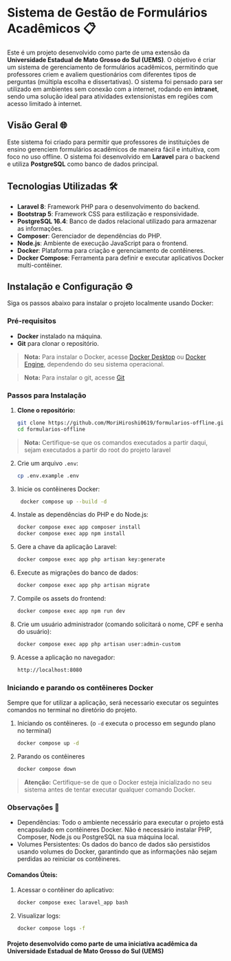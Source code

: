 # Sistema de Gestão de Formulários Acadêmicos 📋

Este é um projeto desenvolvido como parte de uma extensão da **Universidade Estadual de Mato Grosso do Sul (UEMS)**. O objetivo é criar um sistema de gerenciamento de formulários acadêmicos, permitindo que professores criem e avaliem questionários com diferentes tipos de perguntas (múltipla escolha e dissertativas). O sistema foi pensado para ser utilizado em ambientes sem conexão com a internet, rodando em **intranet**, sendo uma solução ideal para atividades extensionistas em regiões com acesso limitado à internet.

## Visão Geral 🌐

Este sistema foi criado para permitir que professores de instituições de ensino gerenciem formulários acadêmicos de maneira fácil e intuitiva, com foco no uso offline. O sistema foi desenvolvido em **Laravel** para o backend e utiliza **PostgreSQL** como banco de dados principal.

## Tecnologias Utilizadas 🛠️

- **Laravel 8**: Framework PHP para o desenvolvimento do backend.
- **Bootstrap 5**: Framework CSS para estilização e responsividade.
- **PostgreSQL 16.4**: Banco de dados relacional utilizado para armazenar as informações.
- **Composer**: Gerenciador de dependências do PHP.
- **Node.js**: Ambiente de execução JavaScript para o frontend.
- **Docker**: Plataforma para criação e gerenciamento de contêineres.
- **Docker Compose**: Ferramenta para definir e executar aplicativos Docker multi-contêiner.

## Instalação e Configuração ⚙️

Siga os passos abaixo para instalar o projeto localmente usando Docker:

### Pré-requisitos

- **Docker** instalado na máquina.
- **Git** para clonar o repositório.

> **Nota:** Para instalar o Docker, acesse [Docker Desktop](https://www.docker.com/products/docker-desktop) ou [Docker Engine](https://docs.docker.com/engine/install/), dependendo do seu sistema operacional.

> **Nota:** Para instalar o git, acesse [Git](https://git-scm.com/downloads)

### Passos para Instalação

1. **Clone o repositório:**

   ```bash
   git clone https://github.com/MoriHiroshi0619/formularios-offline.git
   cd formularios-offline

> **Nota:** Certifique-se que os comandos executados a partir daqui, sejam executados a partir do root do projeto laravel 

2. Crie um arquivo `.env`:
   ```bash
   cp .env.example .env
   
3. Inicie os contêineres Docker:
   ```bash
    docker compose up --build -d
   
4. Instale as dependências do PHP e do Node.js:
   ```bash
   docker compose exec app composer install
   docker compose exec app npm install
   
5. Gere a chave da aplicação Laravel:
   ```bash
   docker compose exec app php artisan key:generate
   
6. Execute as migrações do banco de dados:
   ```bash
   docker compose exec app php artisan migrate

7. Compile os assets do frontend:
   ```bash
   docker compose exec app npm run dev

8. Crie um usuário administrador (comando solicitará o nome, CPF e senha do usuário):
   ```bash
   docker compose exec app php artisan user:admin-custom

9. Acesse a aplicação no navegador:
   ```bash
   http://localhost:8080

### Iniciando e parando os contêineres Docker
Sempre que for utilizar a aplicação, será necessario executar os seguintes comandos no terminal no diretório do projeto.

1. Iniciando os contêineres. (o `-d` executa o processo em segundo plano no terminal)
   ```bash
   docker compose up -d
   ```
2. Parando os contêineres
   ```bash
   docker compose down

> **Atenção:** Certifique-se de que o Docker esteja inicializado no seu sistema antes de tentar executar qualquer comando Docker. 

### Observações 📝
- Dependências: Todo o ambiente necessário para executar o projeto está encapsulado em contêineres Docker. Não é necessário instalar PHP, Composer, Node.js ou PostgreSQL na sua máquina local.
- Volumes Persistentes: Os dados do banco de dados são persistidos usando volumes do Docker, garantindo que as informações não sejam perdidas ao reiniciar os contêineres.

#### Comandos Úteis:
1. Acessar o contêiner do aplicativo:
   ```bash
   docker compose exec laravel_app bash
2. Visualizar logs:
   ```bash
   docker compose logs -f 

#### Projeto desenvolvido como parte de uma iniciativa acadêmica da Universidade Estadual de Mato Grosso do Sul (UEMS)








